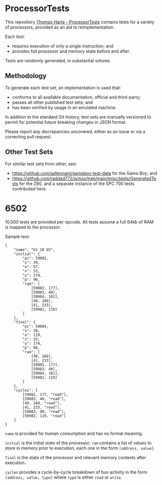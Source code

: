# ProcessorTests

This repository [Thomas Harte - ProcessorTests](https://github.com/TomHarte/ProcessorTests) contains tests for a variety of processors, provided as an aid to reimplementation.

Each test:
* requires execution of only a single instruction; and
* provides full processor and memory state before and after.

Tests are randomly generated, in substantial volume.

## Methodology

To generate each test set, an implementation is used that:
* conforms to all available documentation, official and third-party;
* passes all other published test sets; and
* has been verified by usage in an emulated machine.

In addition to the standard Git history, test sets are manually versioned to permit for potential future breaking changes in JSON format.

Please report any discrepancies uncovered, either as an issue or via a correcting pull request.

## Other Test Sets

For similar test sets from other, see:
* https://github.com/adtennant/gameboy-test-data for the Game Boy; and
* https://github.com/raddad772/jsmoo/tree/main/misc/tests/GeneratedTests for the Z80, and a separate instance of the SPC 700 tests contributed here.

# 6502

10,000 tests are provided per opcode. All tests assume a full 64kb of RAM is mapped to the processor.

Sample test:

	{
		"name": "b1 28 b5",
		"initial": {
			"pc": 59082,
			"s": 39,
			"a": 57,
			"x": 33,
			"y": 174,
			"p": 96,
			"ram": [
				[59082, 177],
				[59083, 40],
				[59084, 181],
				[40, 160],
				[41, 233],
				[59982, 119]
			]
		},
		"final": {
			"pc": 59084,
			"s": 39,
			"a": 119,
			"x": 33,
			"y": 174,
			"p": 96,
			"ram": [
				[40, 160],
				[41, 233],
				[59082, 177],
				[59083, 40],
				[59084, 181],
				[59982, 119]
			]
		},
		"cycles": [
			[59082, 177, "read"],
			[59083, 40, "read"],
			[40, 160, "read"],
			[41, 233, "read"],
			[59083, 40, "read"],
			[59982, 119, "read"]
		]
	}

`name` is provided for human consumption and has no formal meaning.

`initial` is the initial state of the processor; `ram` contains a list of values to store in memory prior to execution, each one in the form `[address, value]`.

`final` is the state of the processor and relevant memory contents after execution.

`cycles` provides a cycle-by-cycle breakdown of bus activity in the form `[address, value, type]` where `type` is either `read` or `write`.